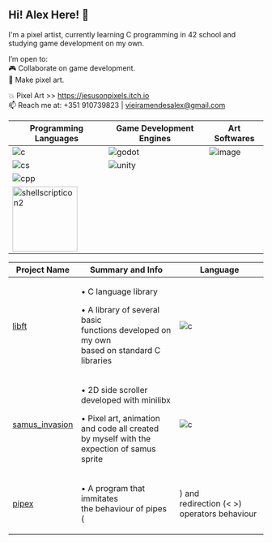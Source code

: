 ## Hi! Alex Here! :punch:

I'm a pixel artist, currently learning C programming in 42 school and studying game development on my own.

I’m open to:\
      :video_game: Collaborate on game development. \
      :art: Make pixel art.

:collision: Pixel Art >> https://jesusonpixels.itch.io
\
📫 Reach me at: +351 910739823 | vieiramendesalex@gmail.com

| Programming Languages | Game Development Engines | Art Softwares |
|-----------------------|--------------------------|---------------|
|![c](https://github.com/user-attachments/assets/e5fd264b-1b82-4757-8e7e-0895c71575b8)|![godot](https://github.com/user-attachments/assets/54590264-9105-4a86-8258-5c5461817cd2)|![image](https://github.com/user-attachments/assets/486d85c4-5989-452c-b355-c28ed34aebbf)|
|![cs](https://github.com/user-attachments/assets/56b3732b-05d9-41f4-a53f-992d4bcf7ddb)|![unity](https://github.com/user-attachments/assets/bd37344a-5361-4a93-99d8-2ac288b6af82)|
|![cpp](https://github.com/user-attachments/assets/ba1c910a-0526-4021-b430-d79644a07c9e)|
|<img width="128" height="128" alt="shellscripticon2" src="https://github.com/user-attachments/assets/ed6603fc-c06d-457e-8dc9-208b64bb8845" />|


| Project Name | Summary and Info | Language |
|--------------|---------|----------------------|
| [libft](https://github.com/avieira-42/libft) | <p>• C language library<p>• A library of several basic<br>functions developed on my own<br>based on standard C libraries<p> | ![c](https://github.com/user-attachments/assets/e5fd264b-1b82-4757-8e7e-0895c71575b8) |
| [samus_invasion](https://github.com/avieira-42/samus_invasion) | <p>• 2D side scroller developed with minilibx<p>• Pixel art, animation and code all created<br>by myself with the expection of samus sprite<p> | ![c](https://github.com/user-attachments/assets/e5fd264b-1b82-4757-8e7e-0895c71575b8) |
| [pipex](https://github.com/avieira-42/pipex) | <p>• A program that immitates<br>the behaviour of pipes (|) and<br> redirection (< >)  operators behaviour | ![c](https://github.com/user-attachments/assets/e5fd264b-1b82-4757-8e7e-0895c71575b8) |
